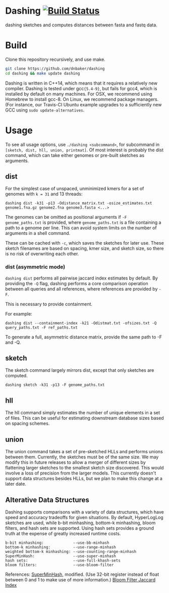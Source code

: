 # Dashing [![Build Status](https://travis-ci.com/dnbaker/dashing.svg?branch=master)](https://travis-ci.com/dnbaker/dashing)

dashing sketches and computes distances between fasta and fastq data.

# Build
Clone this repository recursively, and use make.

```bash
git clone https://github.com/dnbaker/dashing
cd dashing && make update dashing
```

Dashing is written in C++14, which means that it requires a relatively new compiler.
Dashing is tested under gcc`{5.4-9}`, but fails for gcc4, which is installed by default on many machines.
For OSX, we recommend using Homebrew to install gcc-8.
On Linux, we recommend package managers. (For instance, our Travis-CI Ubuntu example upgrades to a sufficiently new GCC using `sudo update-alternatives`.

# Usage

To see all usage options, use `./dashing <subcommand>`, for subcommand in `[sketch, dist, hll, union, printmat]`.
Of most interest is probably the dist command, which can take either genomes or pre-built sketches as arguments.

## dist
For the simplest case of unspaced, unminimized kmers for a set of genomes with `k = 31` and 13 threads:

```
dashing dist -k31 -p13 -Odistance_matrix.txt -osize_estimates.txt genome1.fna.gz genome2.fna genome3.fasta <...>
```

The genomes can be omitted as positional arguments if `-F genome_paths.txt` is provided, where `genome_paths.txt` is a file containing a path to a genome per line.
This can avoid system limits on the number of arguments in a shell command.

These can be cached with `-c`, which saves the sketches for later use. These sketch filenames are based on spacing, kmer size, and sketch size, so there is no risk of overwriting each other.

### dist (asymmetric mode)

`dashing dist` performs all pairwise jaccard index estimates by default. By providing the `-Q` flag, dashing performs a core
comparison operation between all queries and all references, where references are provided by `-F`.

This is necessary to provide containment.

For example:

```
dashing dist --containment-index -k21 -Odistmat.txt -ofsizes.txt -Q query_paths.txt -F ref_paths.txt
```

To generate a full, asymmetric distance matrix, provide the same path to -F and -Q.



## sketch
The sketch command largely mirrors dist, except that only sketches are computed.

```
dashing sketch -k31 -p13 -F genome_paths.txt
```

## hll
The hll command simply estimates the number of unique elements in a set of files. This can be useful for estimating downstream database sizes based on spacing schemes.

## union
The union command takes a set of pre-sketched HLLs and performs unions between them. Currently, the sketches must be of the same size.
We may modify this in future releases to allow a merger of different sizes by flattening larger sketches to the smallest sketch size discovered.
This would involve a loss of precision from the larger models.
This currently doesn't support data structures besides HLLs, but we plan to make this change at a later date.


## Alterative Data Structures

Dashing supports comparisons with a variety of data structures, which have speed and accuracy tradeoffs for given situations.
By default, HyperLogLog sketches are used, while b-bit minhashing, bottom-k minhashing, bloom filters, and hash sets are supported. 
Using hash sets provides a ground truth at the expense of greatly increased runtime costs.

```
b-bit minhashing:             --use-bb-minhash
bottom-k minhashing:          --use-range-minhash
weighted bottom-k minhashing: --use-counting-range-minhash
SuperMinHash:                 --use-super-minhash
hash sets:                    --use-full-khash-sets
bloom filters:                --use-bloom-filter
```

References:
[SuperMinHash](https://arxiv.org/abs/1706.05698), modified. (Use 32-bit register instead of float between 0 and 1 to make use of more information.)
[Bloom Filter Jaccard Index](https://www.ncbi.nlm.nih.gov/pubmed/17444629)
